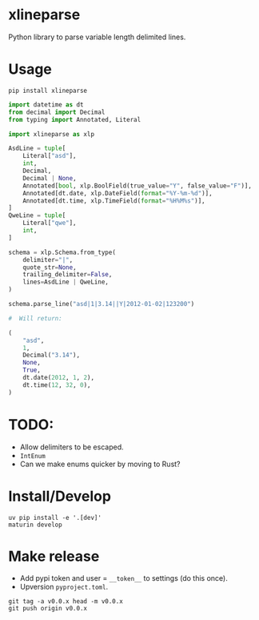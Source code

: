 # xlineparse

Python library to parse variable length delimited lines.

# Usage

```shell
pip install xlineparse
```

```python
import datetime as dt
from decimal import Decimal
from typing import Annotated, Literal

import xlineparse as xlp

AsdLine = tuple[
    Literal["asd"],
    int,
    Decimal,
    Decimal | None,
    Annotated[bool, xlp.BoolField(true_value="Y", false_value="F")],
    Annotated[dt.date, xlp.DateField(format="%Y-%m-%d")],
    Annotated[dt.time, xlp.TimeField(format="%H%M%s")],
]
QweLine = tuple[
    Literal["qwe"],
    int,
]

schema = xlp.Schema.from_type(
    delimiter="|",
    quote_str=None,
    trailing_delimiter=False,
    lines=AsdLine | QweLine,
)

schema.parse_line("asd|1|3.14||Y|2012-01-02|123200")

#  Will return:

(
    "asd",
    1,
    Decimal("3.14"),
    None,
    True,
    dt.date(2012, 1, 2),
    dt.time(12, 32, 0),
)
```

# TODO:

- Allow delimiters to be escaped.
- `IntEnum`
- Can we make enums quicker by moving to Rust?

# Install/Develop

```shell
uv pip install -e '.[dev]'
maturin develop
```

# Make release

- Add pypi token and user = `__token__` to settings (do this once).
- Upversion `pyproject.toml`.

```shell
git tag -a v0.0.x head -m v0.0.x
git push origin v0.0.x
```
